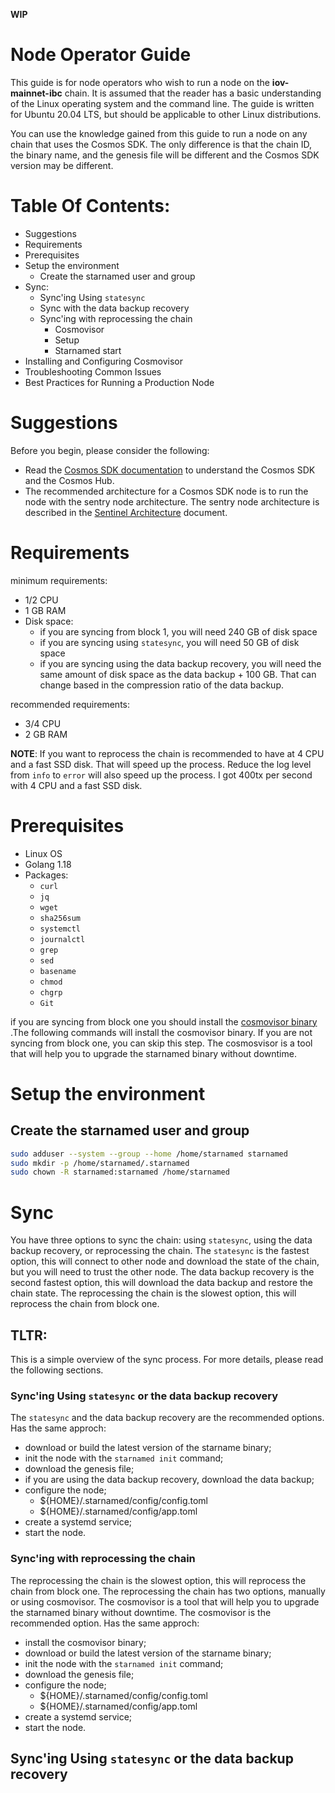 **WIP**

# Node Operator Guide


This guide is for node operators who wish to run a node on the **iov-mainnet-ibc** chain.  It is assumed that the reader has a basic understanding of the Linux operating system and the command line.  The guide is written for Ubuntu 20.04 LTS, but should be applicable to other Linux distributions.

You can use the knowledge gained from this guide to run a node on any chain that uses the Cosmos SDK.  The only difference is that the chain ID, the binary name, and the genesis file will be different and the Cosmos SDK version may be different.


# Table Of Contents:

- Suggestions
- Requirements
- Prerequisites
- Setup the environment
  - Create the starnamed user and group
- Sync:
  - Sync'ing Using `statesync`
  - Sync with the data backup recovery
  - Sync'ing with reprocessing the chain
    - Cosmovisor
    - Setup
    - Starnamed start
- Installing and Configuring Cosmovisor
- Troubleshooting Common Issues
- Best Practices for Running a Production Node


# Suggestions

Before you begin, please consider the following:

- Read the [Cosmos SDK documentation](https://docs.cosmos.network/main/intro/overview) to understand the Cosmos SDK and the Cosmos Hub.
- The recommended architecture for a Cosmos SDK node is to run the node with the sentry node architecture.  The sentry node architecture is described in the [Sentinel Architecture](https://forum.cosmos.network/t/sentry-node-architecture-overview/454) document.

# Requirements

minimum requirements:
- 1/2 CPU
- 1 GB RAM
- Disk space:
  - if you are syncing from block 1, you will need 240 GB of disk space
  - if you are syncing using `statesync`, you will need 50 GB of disk space
  - if you are syncing using the data backup recovery, you will need the same amount of disk space as the data backup + 100 GB. That can change based in the compression ratio of the data backup.

recommended requirements:
- 3/4 CPU
- 2 GB RAM

**NOTE**: If you want to reprocess the chain is recommended to have at 4 CPU and a fast SSD disk. That will speed up the process. Reduce the log level from `info` to `error` will also speed up the process. 
I got 400tx per second with 4 CPU and a fast SSD disk.  


# Prerequisites

- Linux OS
- Golang 1.18
- Packages:
  - `curl`
  - `jq`
  - `wget`
  - `sha256sum`
  - `systemctl`
  - `journalctl`
  - `grep`
  - `sed`
  - `basename`
  - `chmod`
  - `chgrp`
  - `Git`

if you are syncing from block one you should install the [cosmovisor binary](https://docs.cosmos.network/main/tooling/cosmovisor) .The following commands will install the cosmovisor binary.  If you are not syncing from block one, you can skip this step. The cosmosvisor is a tool that will help you to upgrade the starnamed binary without downtime.


# Setup the environment

## Create the starnamed user and group

```bash
sudo adduser --system --group --home /home/starnamed starnamed
sudo mkdir -p /home/starnamed/.starnamed
sudo chown -R starnamed:starnamed /home/starnamed
```

# Sync

You have three options to sync the chain: using `statesync`, using the data backup recovery, or reprocessing the chain.
The `statesync` is the fastest option, this will connect to other node and download the state of the chain, but you will need to trust the other node. The data backup recovery is the second fastest option, this will download the data backup and restore the chain state. The reprocessing the chain is the slowest option, this will reprocess the chain from block one.


## TLTR:

This is a simple overview of the sync process. For more details, please read the following sections.

### Sync'ing Using `statesync` or the data backup recovery
The `statesync` and the data backup recovery are the recommended options. Has the same approch:
- download or build the latest version of the starname binary;
- init the node with the ``starnamed init`` command;
- download the genesis file;
- if you are using the data backup recovery, download the data backup;
- configure the node;
  - ${HOME}/.starnamed/config/config.toml
  - ${HOME}/.starnamed/config/app.toml
- create a systemd service;
- start the node.

### Sync'ing with reprocessing the chain
The reprocessing the chain is the slowest option, this will reprocess the chain from block one. The reprocessing the chain has two options, manually or using cosmovisor. The cosmovisor is a tool that will help you to upgrade the starnamed binary without downtime. The cosmovisor is the recommended option. Has the same approch:

- install the cosmovisor binary;
- download or build the latest version of the starname binary;
- init the node with the ``starnamed init`` command;
- download the genesis file;
- configure the node;
  - ${HOME}/.starnamed/config/config.toml
  - ${HOME}/.starnamed/config/app.toml
- create a systemd service;
- start the node.

## Sync'ing Using `statesync` or the data backup recovery

